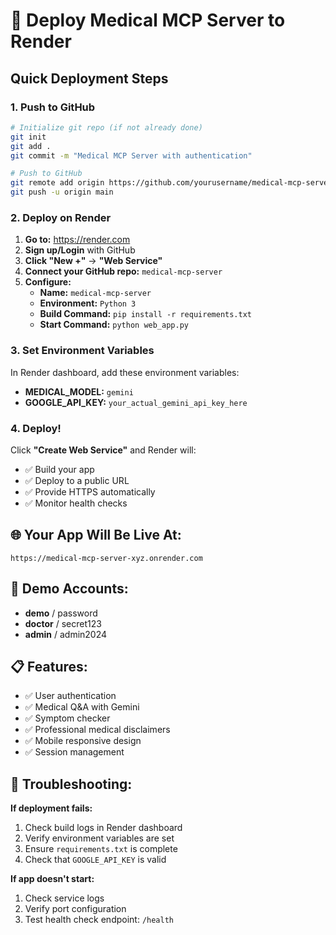 # 🚀 Deploy Medical MCP Server to Render

## Quick Deployment Steps

### 1. **Push to GitHub**
```bash
# Initialize git repo (if not already done)
git init
git add .
git commit -m "Medical MCP Server with authentication"

# Push to GitHub
git remote add origin https://github.com/yourusername/medical-mcp-server.git
git push -u origin main
```

### 2. **Deploy on Render**

1. **Go to:** https://render.com
2. **Sign up/Login** with GitHub
3. **Click "New +"** → **"Web Service"**
4. **Connect your GitHub repo:** `medical-mcp-server`
5. **Configure:**
   - **Name:** `medical-mcp-server`
   - **Environment:** `Python 3`
   - **Build Command:** `pip install -r requirements.txt`
   - **Start Command:** `python web_app.py`

### 3. **Set Environment Variables**

In Render dashboard, add these environment variables:

- **MEDICAL_MODEL:** `gemini`
- **GOOGLE_API_KEY:** `your_actual_gemini_api_key_here`

### 4. **Deploy!**

Click **"Create Web Service"** and Render will:
- ✅ Build your app
- ✅ Deploy to a public URL
- ✅ Provide HTTPS automatically
- ✅ Monitor health checks

## 🌐 **Your App Will Be Live At:**
`https://medical-mcp-server-xyz.onrender.com`

## 🔐 **Demo Accounts:**
- **demo** / password
- **doctor** / secret123  
- **admin** / admin2024

## 📋 **Features:**
- ✅ User authentication
- ✅ Medical Q&A with Gemini
- ✅ Symptom checker
- ✅ Professional medical disclaimers
- ✅ Mobile responsive design
- ✅ Session management

## 🔧 **Troubleshooting:**

**If deployment fails:**
1. Check build logs in Render dashboard
2. Verify environment variables are set
3. Ensure `requirements.txt` is complete
4. Check that `GOOGLE_API_KEY` is valid

**If app doesn't start:**
1. Check service logs
2. Verify port configuration
3. Test health check endpoint: `/health`
